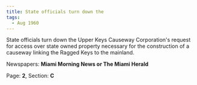 ```yaml
---  
title: State officials turn down the  
tags:  
  - Aug 1960  
---  
```

  
State officials turn down the Upper Keys Causeway Corporation's request for access over state owned property necessary for the construction of a causeway linking the Ragged Keys to the mainland.  
  
Newspapers: **Miami Morning News or The Miami Herald**  
  
Page: **2**, Section: **C** 
